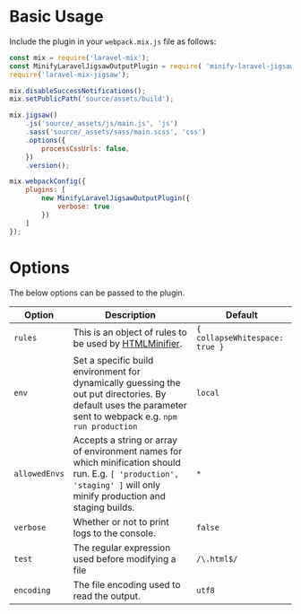 # Basic Usage
Include the plugin in your `webpack.mix.js` file as follows:
```javascript
const mix = require('laravel-mix');
const MinifyLaravelJigsawOutputPlugin = require( 'minify-laravel-jigsaw-output-plugin' );
require('laravel-mix-jigsaw');

mix.disableSuccessNotifications();
mix.setPublicPath('source/assets/build');

mix.jigsaw()
    .js('source/_assets/js/main.js', 'js')
    .sass('source/_assets/sass/main.scss', 'css')
    .options({
        processCssUrls: false,
    })
    .version();

mix.webpackConfig({
    plugins: [
        new MinifyLaravelJigsawOutputPlugin({
	        verbose: true
        })
    ]
});
```

# Options
The below options can be passed to the plugin.

|Option|Description|Default|
|--|--|--|
| `rules` | This is an object of rules to be used by [HTMLMinifier](https://kangax.github.io/html-minifier/). | `{ collapseWhitespace: true }` |
| `env` | Set a specific build environment for dynamically guessing the out put directories. By default uses the parameter sent to webpack e.g. `npm run production` | `local` |
| `allowedEnvs` | Accepts a string or array of environment names for which minification should run. E.g. `[ 'production', 'staging' ]` will only minify production and staging builds.  | `*` |
| `verbose` | Whether or not to print logs to the console. | `false` |
| `test` | The regular expression used before modifying a file | `/\.html$/` |
| `encoding` | The file encoding used to read the output. | `utf8` |